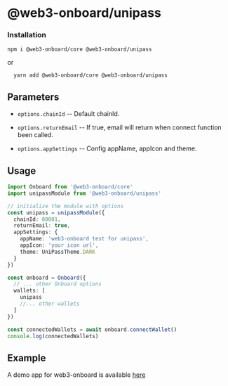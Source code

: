 # @web3-onboard/unipass

### Installation

```shell
npm i @web3-onboard/core @web3-onboard/unipass
```

or

```shell
  yarn add @web3-onboard/core @web3-onboard/unipass
```

## Parameters

- `options.chainId` -- Default chainId.

- `options.returnEmail` -- If true, email will return when connect function been called.

- `options.appSettings` -- Config appName, appIcon and theme.

## Usage

```typescript
import Onboard from '@web3-onboard/core'
import unipassModule from '@web3-onboard/unipass'

// initialize the module with options
const unipass = unipassModule({
  chainId: 80001,
  returnEmail: true,
  appSettings: {
    appName: 'web3-onboard test for unipass',
    appIcon: 'your icon url',
    theme: UniPassTheme.DARK
  }
})

const onboard = Onboard({
  // ... other Onboard options
  wallets: [
    unipass
    //... other wallets
  ]
})

const connectedWallets = await onboard.connectWallet()
console.log(connectedWallets)
```

## Example

A demo app for web3-onboard is available [here](https://up-web3-onboard-demo.vercel.app/)
